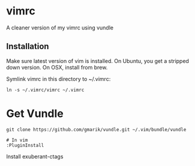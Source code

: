 vimrc
=====

A cleaner version of my vimrc using vundle


Installation
---------------
Make sure latest version of vim is installed.
On Ubuntu, you get a stripped down version.
On OSX, install from brew.

Symlink vimrc in this directory to ~/.vimrc:

    ln -s ~/.vimrc/vimrc ~/.vimrc 

# Get Vundle

    git clone https://github.com/gmarik/vundle.git ~/.vim/bundle/vundle

    # In vim
    :PluginInstall


Install exuberant-ctags
